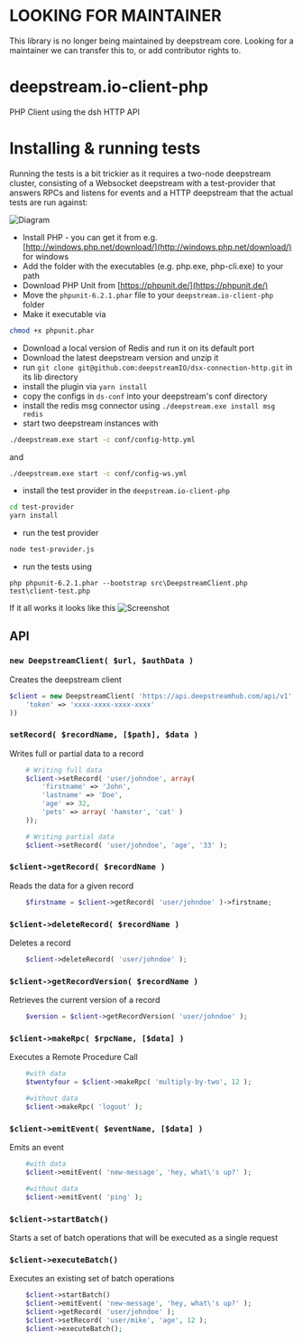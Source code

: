 # LOOKING FOR MAINTAINER

This library is no longer being maintained by deepstream core. Looking for a maintainer we can transfer this to, or add contributor rights to.

# deepstream.io-client-php
PHP Client using the dsh HTTP API

# Installing & running tests
Running the tests is a bit trickier as it requires a two-node deepstream cluster, consisting of a Websocket deepstream with a test-provider that answers RPCs and listens for events and a HTTP deepstream that the actual tests are run against:

![Diagram](diagram.png)

- Install PHP - you can get it from e.g. [http://windows.php.net/download/](http://windows.php.net/download/) for windows
- Add the folder with the executables (e.g. php.exe, php-cli.exe) to your path
- Download PHP Unit from [https://phpunit.de/](https://phpunit.de/)
- Move the `phpunit-6.2.1.phar` file to your `deepstream.io-client-php` folder
- Make it executable via
```bash
chmod +x phpunit.phar
```
- Download a local version of Redis and run it on its default port
- Download the latest deepstream version and unzip it
- run `git clone git@github.com:deepstreamIO/dsx-connection-http.git` in its lib directory
- install the plugin via `yarn install`
- copy the configs in `ds-conf` into your deepstream's conf directory
- install the redis msg connector using `./deepstream.exe install msg redis`
- start two deepstream instances with
 ```bash
 ./deepstream.exe start -c conf/config-http.yml
 ```
and
 ```bash
 ./deepstream.exe start -c conf/config-ws.yml
 ```
- install the test provider in the `deepstream.io-client-php`
```bash
cd test-provider
yarn install
```
- run the test provider
```bash
node test-provider.js
```
- run the tests using
```
php phpunit-6.2.1.phar --bootstrap src\DeepstreamClient.php test\client-test.php
```

If it all works it looks like this
![Screenshot](screenshot.png)

## API

### `new DeepstreamClient( $url, $authData )`
Creates the deepstream client
```php
$client = new DeepstreamClient( 'https://api.deepstreamhub.com/api/v1', array(
    'token' => 'xxxx-xxxx-xxxx-xxxx'
))
```

### `setRecord( $recordName, [$path], $data )`
Writes full or partial data to a record
```php
    # Writing full data
    $client->setRecord( 'user/johndoe', array(
        'firstname' => 'John',
        'lastname' => 'Doe',
        'age' => 32,
        'pets' => array( 'hamster', 'cat' )
    ));

    # Writing partial data
    $client->setRecord( 'user/johndoe', 'age', '33' );
```

### `$client->getRecord( $recordName )`
Reads the data for a given record
```php
    $firstname = $client->getRecord( 'user/johndoe' )->firstname;
```

### `$client->deleteRecord( $recordName )`
Deletes a record
```php
    $client->deleteRecord( 'user/johndoe' );
```

### `$client->getRecordVersion( $recordName )`
Retrieves the current version of a record
```php
    $version = $client->getRecordVersion( 'user/johndoe' );
```

### `$client->makeRpc( $rpcName, [$data] )`
Executes a Remote Procedure Call
```php
    #with data
    $twentyfour = $client->makeRpc( 'multiply-by-two', 12 );

    #without data
    $client->makeRpc( 'logout' );
```

### `$client->emitEvent( $eventName, [$data] )`
Emits an event
```php
    #with data
    $client->emitEvent( 'new-message', 'hey, what\'s up?' );

    #without data
    $client->emitEvent( 'ping' );
```

### `$client->startBatch()`
Starts a set of batch operations that will be executed as a single request

### `$client->executeBatch()`
Executes an existing set of batch operations
```php
    $client->startBatch()
    $client->emitEvent( 'new-message', 'hey, what\'s up?' );
    $client->getRecord( 'user/johndoe' );
    $client->setRecord( 'user/mike', 'age', 12 );
    $client->executeBatch();
```
